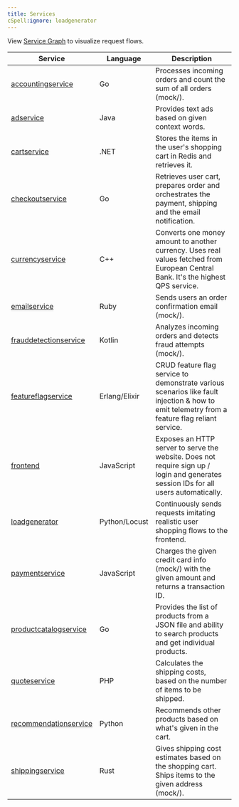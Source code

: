 ```yaml
---
title: Services
cSpell:ignore: loadgenerator
---
```


View [Service Graph](../architecture/) to visualize request flows.

| Service                                               | Language      | Description                                                                                                                                  |
| ----------------------------------------------------- | ------------- | -------------------------------------------------------------------------------------------------------------------------------------------- |
| [accountingservice](accounting/)          | Go            | Processes incoming orders and count the sum of all orders (mock/).                                                                           |
| [adservice](ad/)                          | Java          | Provides text ads based on given context words.                                                                                              |
| [cartservice](cart/)                      | .NET          | Stores the items in the user's shopping cart in Redis and retrieves it.                                                                      |
| [checkoutservice](checkout/)              | Go            | Retrieves user cart, prepares order and orchestrates the payment, shipping and the email notification.                                       |
| [currencyservice](currency/)              | C++           | Converts one money amount to another currency. Uses real values fetched from European Central Bank. It's the highest QPS service.            |
| [emailservice](email/)                    | Ruby          | Sends users an order confirmation email (mock/).                                                                                             |
| [frauddetectionservice](fraud-detection/) | Kotlin        | Analyzes incoming orders and detects fraud attempts (mock/).                                                                                 |
| [featureflagservice](feature-flag/)       | Erlang/Elixir | CRUD feature flag service to demonstrate various scenarios like fault injection & how to emit telemetry from a feature flag reliant service. |
| [frontend](frontend/)                     | JavaScript    | Exposes an HTTP server to serve the website. Does not require sign up / login and generates session IDs for all users automatically.         |
| [loadgenerator](load-generator/)          | Python/Locust | Continuously sends requests imitating realistic user shopping flows to the frontend.                                                         |
| [paymentservice](payment/)                | JavaScript    | Charges the given credit card info (mock/) with the given amount and returns a transaction ID.                                               |
| [productcatalogservice](product-catalog/) | Go            | Provides the list of products from a JSON file and ability to search products and get individual products.                                   |
| [quoteservice](quote/)                    | PHP           | Calculates the shipping costs, based on the number of items to be shipped.                                                                   |
| [recommendationservice](recommendation/)  | Python        | Recommends other products based on what's given in the cart.                                                                                 |
| [shippingservice](shipping/)              | Rust          | Gives shipping cost estimates based on the shopping cart. Ships items to the given address (mock/).                                          |
